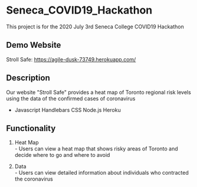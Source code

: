 # Seneca_COVID19_Hackathon
This project is for the 2020 July 3rd Seneca College COVID19 Hackathon

## Demo Website
Stroll Safe: https://agile-dusk-73749.herokuapp.com/

## Description
Our website "Stroll Safe" provides a heat map of Toronto regional risk levels using the data of the confirmed cases of coronavirus
- Javascript Handlebars CSS Node.js Heroku

## Functionality
1. Heat Map
<br />- Users can view a heat map that shows risky areas of Toronto and decide where to go and where to avoid

2. Data
<br />- Users can view detailed information about individuals who contracted the coronavirus
